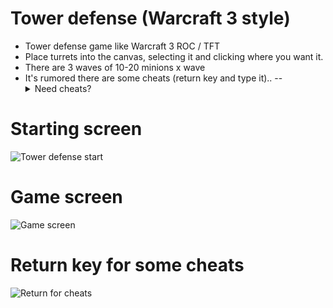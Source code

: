 # Tower defense (Warcraft 3 style)
- Tower defense game like Warcraft 3 ROC / TFT
- Place turrets into the canvas, selecting it and clicking where you want it.
- There are 3 waves of 10-20 minions x wave
- It's rumored there are some cheats (return key and type it)..
-- <details>
  <summary>Need cheats?</summary>
  [x] 1. whosyourdaddy - best turret unlocked
  2. greedisgood - 200 gold
  3. hollymolly - 1000 gold
  4. ezwin - instant win
  5. 4lose - instant lose
</details>

# Starting screen
![Tower defense start](https://user-images.githubusercontent.com/14861253/133671823-983263cc-db41-459a-a088-c77a538801dd.png)
# Game screen
![Game screen](https://user-images.githubusercontent.com/14861253/133672081-c2b681bd-a071-4fb1-b11b-ffb85bb87fc6.png)
# Return key for some cheats
![Return for cheats](https://user-images.githubusercontent.com/14861253/133672051-823e8365-06d9-475b-8d01-59761b59df77.png)
